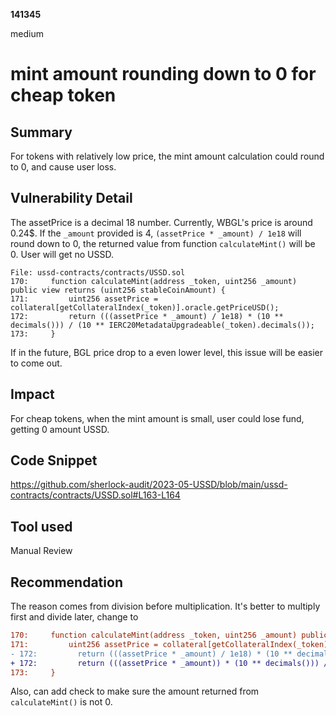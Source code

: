 __141345__

medium

# mint amount rounding down to 0 for cheap token

## Summary

For tokens with relatively low price, the mint amount calculation could round to 0, and cause user loss.

## Vulnerability Detail

The assetPrice is a decimal 18 number. 
Currently, WBGL's price is around 0.24$. If the `_amount` provided is 4, `(assetPrice * _amount) / 1e18` will round down to 0, the returned value from function `calculateMint()` will be 0. User will get no USSD.
```solidity
File: ussd-contracts/contracts/USSD.sol
170:     function calculateMint(address _token, uint256 _amount) public view returns (uint256 stableCoinAmount) {
171:         uint256 assetPrice = collateral[getCollateralIndex(_token)].oracle.getPriceUSD();
172:         return (((assetPrice * _amount) / 1e18) * (10 ** decimals())) / (10 ** IERC20MetadataUpgradeable(_token).decimals());
173:     }
```

If in the future, BGL price drop to a even lower level, this issue will be easier to come out.


## Impact

For cheap tokens, when the mint amount is small, user could lose fund, getting 0 amount USSD.


## Code Snippet

https://github.com/sherlock-audit/2023-05-USSD/blob/main/ussd-contracts/contracts/USSD.sol#L163-L164

## Tool used

Manual Review

## Recommendation

The reason comes from division before multiplication. It's better to multiply first and divide later, change to
```diff
170:     function calculateMint(address _token, uint256 _amount) public view returns (uint256 stableCoinAmount) {
171:         uint256 assetPrice = collateral[getCollateralIndex(_token)].oracle.getPriceUSD();
- 172:         return (((assetPrice * _amount) / 1e18) * (10 ** decimals())) / (10 ** IERC20MetadataUpgradeable(_token).decimals());
+ 172:         return (((assetPrice * _amount)) * (10 ** decimals())) / 1e18 / (10 ** IERC20MetadataUpgradeable(_token).decimals());
173:     }

```

Also, can add check to make sure the amount returned from `calculateMint()` is not 0.
